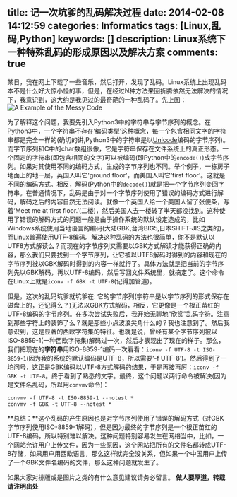 title: 记一次坑爹的乱码解决过程
date: 2014-02-08 14:12:59
categories: Informatics
tags: [Linux,乱码,Python]
keywords: []
description: Linux系统下一种特殊乱码的形成原因以及解决方案
comments: true
---
某日，我在网上下载了一些音乐，然后打开，发现了乱码。Linux系统上出现乱码本不是什么好大惊小怪的事，但是，在经过N种方法来回折腾依然无法解决的情况下，我意识到，这大约是我见过的最奇葩的一种乱码了。先上图：
![A Example of the Messy Code](http://c.hiphotos.bdimg.com/album/s%3D550%3Bq%3D90%3Bc%3Dxiangce%2C100%2C100/sign=77ab6359e7dde711e3d243f397d4bf26/8435e5dde71190efd40f4183cc1b9d16fcfa60f2.jpg?referer=13fcd596808ba61e86f9fc1fc090&x=.jpg)

为了解释这个问题，我要先引入Python3中的字符串与字节序列的概念。在Python3中，一个字符串不存在‘编码类型’这种概念，每一个包含相同文字的字符串都是完全一样的(确切的讲,Python3中的字符串是以[Unicode](https://zh.wikipedia.org/wiki/Unicode)编码的字节序列)。而字节序列和C中的char数组很像，它是字符串保存在文件系统上的真正形态。一个固定的字符串(即包含相同的文字)可以被编码(即Python中的`encode()`)成字节序列。如果对其使用不同的编码方式，生成的字节序列也不同。举个例子，一栋房子地面上的地一层，英国人叫它'ground floor'，而美国人叫它‘first floor’。这就是不同的编码方式。相反，解码(Python中的`decode()`)就是把一个字节序列变回字符串。在普通情况下，乱码是由于对一个字节序列使用了错误的编码方式进行解码，解码之后的内容自然无法阅读。就像一个英国人给一个美国人留了张便条，写着‘Meet me at first floor.’(二楼)，然后美国人去一楼转了半天都没找到。这种使用了错误的解码方式的问题一般是由于操作系统的默认设定造成的，比如Windows系统使用当地语言的编码(大陆GBK,台湾BIG5,日本SHIFT-JIS之类的)，而Linux普遍使用UTF-8编码。解决这种乱码的方法也很简单，你不是默认以UTF8方式解读么？而现在的字节序列又需要以GBK方式解读才能获得正确的内容，那么我们只要找到一个字节序列，让它被以UTF8解码时得到的内容和现在的字节序列被以GBK解码时得到的内容一样就行了。具体方法就是把当前的字节序列先以GBK解码，再以UTF-8编码，然后写回文件系统里，就搞定了。这个命令在Linux上就是`iconv -f GBK -t UTF-8`(记得加管道)。

但是，这次的乱码坑爹就坑爹在: 它的字节序列(字符串是以字节序列的形式保存在磁盘上的，还记得么？)无法以GBK方式解码，相反，它更像是一个根正苗红的UTF-8编码的字节序列。在多次尝试失败后，我开始无聊地“欣赏”乱码字符。注意到那些字符上的装饰了么？就是那些小点波浪尖角什么的？我也注意到了。然后我意识到，这是显著的西欧字符集的特征。也就是说，曾经有某个字节序列被以ISO-8859-1(一种西欧字符集)解码过一次，然后才表现出了现在的样子。那么，我们把现在的**字符串**用ISO-8859-1编码一次看看：`iconv -f UTF-8 -t ISO-8859-1`(因为我的系统的默认编码是UTF-8，所以需要‘-f UTF-8’)。然后得到了一坨问号，这正是GBK编码以UTF-8方式解码的结果，于是再接再厉：`iconv -f GBK -t UTF-8`。终于看到了熟悉的文字。最终，这个问题以两行命令被解决(因为是文件名乱码，所以用`convmv`命令)：

    convmv -f UTF-8 -t ISO-8859-1 --notest *
    convmv -f GBK -t UTF-8 --notest *
        
**总结：**这个乱码的产生原因也是对字节序列使用了错误的解码方式（对GBK字节序列使用ISO-8859-1解码），但是因为最终的字节序列是一个根正苗红的UTF-8编码，所以特别难以解决。这种问题特别容易发生在网络当中，比如，一个网站允许用户上传文件，因为一些原因，这个网站把所有的文件名都转成UTF-8存储，如果用户用西欧语言，那么这样就完全没关系，但如果一个中国用户上传了一个GBK文件名编码的文件，那么这种问题就发生了。

如果大家对排版或是图片之类的有什么意见建议请务必留言。
**做人要厚道，转载请注明出处**

